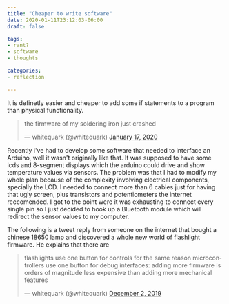 ```yaml
---
title: "Cheaper to write software"
date: 2020-01-11T23:12:03-06:00
draft: false

tags:
- rant?
- software
- thoughts

categories:
- reflection

---
```


It is definetly easier and cheaper to add some if statements to a program than physical functionality. 

<blockquote class="twitter-tweet"><p lang="en" dir="ltr">the firmware of my soldering iron just crashed</p>&mdash; whitequark (@whitequark) <a href="https://twitter.com/whitequark/status/1218080895808176128?ref_src=twsrc%5Etfw">January 17, 2020</a></blockquote> <script async src="https://platform.twitter.com/widgets.js" charset="utf-8"></script>



Recently i've had to develop some software that needed to interface an Arduino, well it wasn't originally like that. It was supposed to have some lcds and 8-segment displays which the arduino could drive and show temperature values via sensors. The problem was that I had to modify my whole plan because of the complexity involving electrical components, specially the LCD. I needed to connect more than 6 cables just for having that ugly screen, plus transistors and potentiometers the internet reccomended. I got to the point were it was exhausting to connect every single pin so I just decided to hook up a Bluetooth module which will redirect the sensor values to my computer.

The following is a tweet reply from someone on the internet that bought a chinese 18650 lamp and discovered a whole new world of flashlight firmware. He explains that there are 

<blockquote class="twitter-tweet"><p lang="en" dir="ltr">flashlights use one button for controls for the same reason microcontrollers use one button for debug interfaces: adding more firmware is orders of magnitude less expensive than adding more mechanical features</p>&mdash; whitequark (@whitequark) <a href="https://twitter.com/whitequark/status/1201613014245498881?ref_src=twsrc%5Etfw">December 2, 2019</a></blockquote> <script async src="https://platform.twitter.com/widgets.js" charset="utf-8"></script> 
